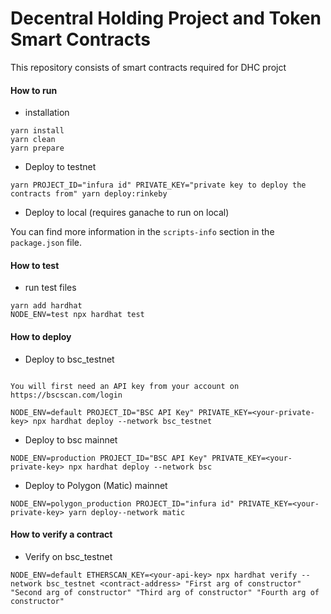 # Decentral Holding Project and Token Smart Contracts

This repository consists of smart contracts required for DHC projct

#### How to run
- installation 
```
yarn install
yarn clean
yarn prepare

```

-   Deploy to testnet

```
yarn PROJECT_ID="infura id" PRIVATE_KEY="private key to deploy the contracts from" yarn deploy:rinkeby
```

-   Deploy to local (requires ganache to run on local)


You can find more information in the `scripts-info` section in the `package.json` file.


#### How to test
- run test files
```
yarn add hardhat
NODE_ENV=test npx hardhat test
```

#### How to deploy

-   Deploy to bsc_testnet

```

You will first need an API key from your account on https://bscscan.com/login

NODE_ENV=default PROJECT_ID="BSC API Key" PRIVATE_KEY=<your-private-key> npx hardhat deploy --network bsc_testnet
```

-   Deploy to bsc mainnet


```
NODE_ENV=production PROJECT_ID="BSC API Key" PRIVATE_KEY=<your-private-key> npx hardhat deploy --network bsc
```

-   Deploy to Polygon (Matic) mainnet

```
NODE_ENV=polygon_production PROJECT_ID="infura id" PRIVATE_KEY=<your-private-key> yarn deploy--network matic
```

#### How to verify a contract

- Verify on bsc_testnet

```
NODE_ENV=default ETHERSCAN_KEY=<your-api-key> npx hardhat verify --network bsc_testnet <contract-address> "First arg of constructor" "Second arg of constructor" "Third arg of constructor" "Fourth arg of constructor"

```
